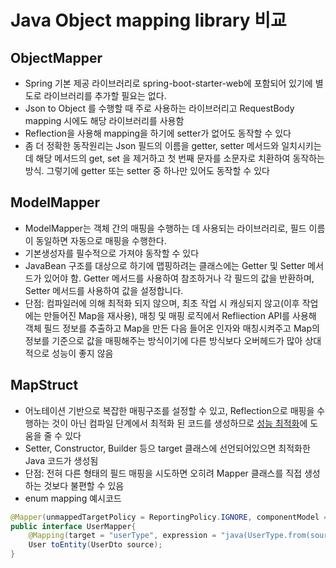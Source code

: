 # Java Object mapping library 비교
## ObjectMapper
- Spring 기본 제공 라이브러리로 spring-boot-starter-web에 포함되어 있기에 별도로 라이브러리를 추가할 필요는 없다.
- Json to Object 를 수행할 때 주로 사용하는 라이브러리고 RequestBody mapping 시에도 해당 라이브러리를 사용함
- Reflection을 사용해 mapping을 하기에 setter가 없어도 동작할 수 있다
- 좀 더 정확한 동작원리는 Json 필드의 이름을 getter, setter 메서드와 일치시키는데 해당 메서드의 get, set 을 제거하고 첫 번째
문자를 소문자로 치환하여 동작하는 방식. 그렇기에 getter 또는 setter 중 하나만 있어도 동작할 수 있다

## ModelMapper
- ModelMapper는 객체 간의 매핑을 수행하는 데 사용되는 라이브러리로, 필드 이름이 동일하면 자동으로 매핑을 수행한다.
- 기본생성자를 필수적으로 가져야 동작할 수 있다
- JavaBean 구조를 대상으로 하기에 맵핑하려는 클래스에는 Getter 및 Setter 메서드가 있어야 함.
Getter 메서드를 사용하여 참조하거나 각 필드의 값을 반환하며, Setter 메서드를 사용하여 값을 설정합니다.
- 단점: 컴파일러에 의해 최적화 되지 않으며, 최초 작업 시 캐싱되지 않고(이후 작업에는 만들어진 Map을 재사용), 매칭 및 매핑 로직에서 Refliection API를 사용해 객체 필드 정보를 추출하고 Map을 만든 다음 들어온 인자와 매칭시켜주고 Map의 정보를 기준으로 값을 매핑해주는 방식이기에 다른 방식보다 오버헤드가 많아 상대적으로 성능이 좋지 않음


## MapStruct
- 어노테이션 기반으로 복잡한 매핑구조를 설정할 수 있고, Reflection으로 매핑을 수행하는 것이 아닌 컴파일 단계에서 최적화 된
코드를 생성하므로 [성능 최적화](https://www.baeldung.com/java-performance-mapping-frameworks)에 도움을 줄 수 있다
- Setter, Constructor, Builder 등으 target 클래스에 선언되어있으면 최적화한 Java 코드가 생성됨
- 단점: 전혀 다른 형태의 필드 매핑을 시도하면 오히려 Mapper 클래스를 직접 생성하는 것보다 불편할 수 있음
- enum mapping 예시코드
```java
@Mapper(unmappedTargetPolicy = ReportingPolicy.IGNORE, componentModel = "spring", imports = {UserType.cass})
public interface UserMapper{
    @Mapping(target = "userType", expression = "java(UserType.from(source.getUserType()))")
    User toEntity(UserDto source);
}
```